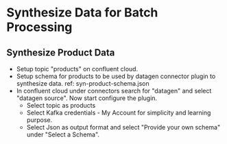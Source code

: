 # Synthesize Data for Batch Processing


## Synthesize Product Data

- Setup topic "products" on confluent cloud.
- Setup schema for products to be used by datagen connector plugin to synthesize data. ref: syn-product-schema.json
- In confluent cloud under connectors search for "datagen" and select "datagen source". Now start configure the plugin.
  - Select topic as products
  - Select Kafka credentials - My Account for simplicity and learning purpose.
  - Select Json as output format and select "Provide your own schema" under "Select a Schema".

